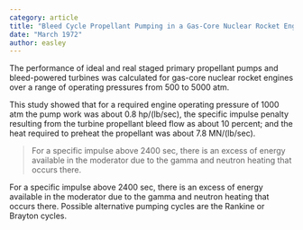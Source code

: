 ```yaml
---
category: article
title: "Bleed Cycle Propellant Pumping in a Gas-Core Nuclear Rocket Engine System"
date: "March 1972"
author: easley
---
```


The performance of ideal and real staged primary propellant pumps and bleed-powered turbines was calculated for gas-core nuclear rocket engines over a range of operating pressures from 500 to 5000 atm.

This study showed that for a required engine operating pressure of 1000 atm the pump work was about 0.8 hp/(lb/sec), the specific impulse penalty resulting from the turbine propellant bleed flow as about 10 percent; and the heat required to preheat the propellant was about 7.8 MN/(lb/sec).

>For a specific impulse above 2400 sec, there is an excess of energy available in the moderator due to the gamma and neutron heating that occurs there.

For a specific impulse above 2400 sec, there is an excess of energy available in the moderator due to the gamma and neutron heating that occurs there. Possible alternative pumping cycles are the Rankine or Brayton cycles.
